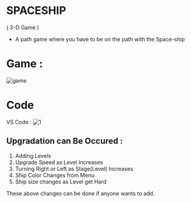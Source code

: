 # SPACESHIP

( 3-D Game )
* A path game where you have to be on the path with the Space-ship

# Game :

![game](https://user-images.githubusercontent.com/94775990/153142567-31620577-6630-4287-853c-b09750154190.png)

# Code

VS Code :
![1](https://user-images.githubusercontent.com/94775990/153347601-edeed9f0-9a6f-498e-89d0-0bde11d7f9e7.png)

## Upgradation can Be Occured :

1. Adding Levels
2. Upgrade Speed as Level Increases
3. Turning Right or Left as Stage(Level) Increases
4. Ship Color Changes from Menu
5. Ship size changes as Level get Hard

These above changes can be done if anyone wants to add.

